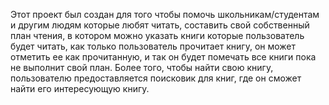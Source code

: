 Этот проект был создан для того чтобы помочь школьникам/студентам и другим людям которые любят читать, составить свой собственный план чтения, в котором можно указать книги которые пользователь будет читать, как только пользователь прочитает книгу, он может отметить ее как прочитанную, и так он будет помечать все книги пока не выполнит свой план. Более того, чтобы найти свою книгу, пользователю предоставляется поисковик для книг, где он сможет найти его интересующую книгу.